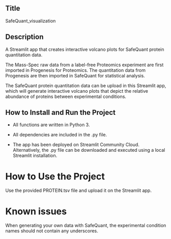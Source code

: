 ## Title

SafeQuant_visualization

## Description

A Streamlit app that creates interactive volcano plots for SafeQuant protein quantitation data.

The Mass-Spec raw data from a label-free Proteomics experiment are first imported in Progenesis for Proteomics. The quantitation data from Progenesis are then imported in SafeQuant for statistical analysis.

The SafeQuant protein quantitation data can be upload in this Streamlit app, which will generate interactive volcano plots that depict the relative abundance of proteins between experimental conditions.


## How to Install and Run the Project

- All functions are written in Python 3.

- All dependencies are included in the .py file.

- The app has been deployed on Streamlit Community Cloud. Alternatively, the .py file can be downloaded and executed using a local Streamlit installation.
  

# How to Use the Project

Use the provided PROTEIN.tsv file and upload it on the Streamlit app.

# Known issues

When generating your own data with SafeQuant, the experimental condition names should not contain any underscores.

